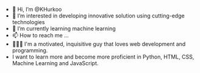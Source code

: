 - 👋 Hi, I’m @KHurkoo
- 👀 I’m interested in developing innovative solution using cutting-edge technologies
- 🌱 I’m currently learning machine learning
- 📫 How to reach me ...
- 🧑🏻‍💻 I'm a motivated, inquisitive guy that loves web development and programming. 
- I want to learn more and become more proficient in Python, HTML, CSS, Machine Learning and JavaScript.
<!---
KHurkoo/KHurkoo is a ✨ special ✨ repository because its `README.md` (this file) appears on your GitHub profile.
You can click the Preview link to take a look at your changes.
--->
